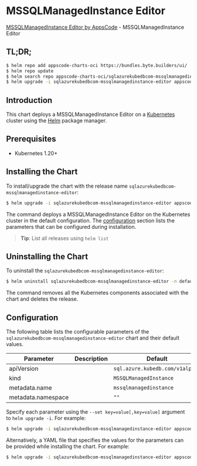 # MSSQLManagedInstance Editor

[MSSQLManagedInstance Editor by AppsCode](https://byte.builders) - MSSQLManagedInstance Editor

## TL;DR;

```bash
$ helm repo add appscode-charts-oci https://bundles.byte.builders/ui/
$ helm repo update
$ helm search repo appscode-charts-oci/sqlazurekubedbcom-mssqlmanagedinstance-editor --version=v0.4.21
$ helm upgrade -i sqlazurekubedbcom-mssqlmanagedinstance-editor appscode-charts-oci/sqlazurekubedbcom-mssqlmanagedinstance-editor -n default --create-namespace --version=v0.4.21
```

## Introduction

This chart deploys a MSSQLManagedInstance Editor on a [Kubernetes](http://kubernetes.io) cluster using the [Helm](https://helm.sh) package manager.

## Prerequisites

- Kubernetes 1.20+

## Installing the Chart

To install/upgrade the chart with the release name `sqlazurekubedbcom-mssqlmanagedinstance-editor`:

```bash
$ helm upgrade -i sqlazurekubedbcom-mssqlmanagedinstance-editor appscode-charts-oci/sqlazurekubedbcom-mssqlmanagedinstance-editor -n default --create-namespace --version=v0.4.21
```

The command deploys a MSSQLManagedInstance Editor on the Kubernetes cluster in the default configuration. The [configuration](#configuration) section lists the parameters that can be configured during installation.

> **Tip**: List all releases using `helm list`

## Uninstalling the Chart

To uninstall the `sqlazurekubedbcom-mssqlmanagedinstance-editor`:

```bash
$ helm uninstall sqlazurekubedbcom-mssqlmanagedinstance-editor -n default
```

The command removes all the Kubernetes components associated with the chart and deletes the release.

## Configuration

The following table lists the configurable parameters of the `sqlazurekubedbcom-mssqlmanagedinstance-editor` chart and their default values.

|     Parameter      | Description |                  Default                   |
|--------------------|-------------|--------------------------------------------|
| apiVersion         |             | <code>sql.azure.kubedb.com/v1alpha1</code> |
| kind               |             | <code>MSSQLManagedInstance</code>          |
| metadata.name      |             | <code>mssqlmanagedinstance</code>          |
| metadata.namespace |             | <code>""</code>                            |


Specify each parameter using the `--set key=value[,key=value]` argument to `helm upgrade -i`. For example:

```bash
$ helm upgrade -i sqlazurekubedbcom-mssqlmanagedinstance-editor appscode-charts-oci/sqlazurekubedbcom-mssqlmanagedinstance-editor -n default --create-namespace --version=v0.4.21 --set apiVersion=sql.azure.kubedb.com/v1alpha1
```

Alternatively, a YAML file that specifies the values for the parameters can be provided while
installing the chart. For example:

```bash
$ helm upgrade -i sqlazurekubedbcom-mssqlmanagedinstance-editor appscode-charts-oci/sqlazurekubedbcom-mssqlmanagedinstance-editor -n default --create-namespace --version=v0.4.21 --values values.yaml
```

